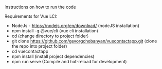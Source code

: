 Instructions on how to run the code

Requirements for Vue LCI:
- NodeJs - https://nodejs.org/en/download/ (nodeJS installation)
- npm install -g @vue/cli (vue cli installation)
- cd <project-directory> (change directory to project folder)
- git clone https://github.com/gevorgchobanyan/vuecontactapp.git (clone the repo into project folder)
- cd vuecontactapp
- npm install (install project dependencies)
- npm run serve (Compile and hot-reload for development)



